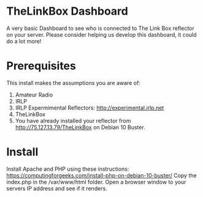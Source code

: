 # TheLinkBox Dashboard
A very basic Dashboard to see who is connected to The Link Box reflector on your server.
Please consider helping us develop this dashboard, it could do a lot more!

# Prerequisites
This install makes the assumptions you are aware of:
1) Amateur Radio
2) IRLP
3) IRLP Expermimental Reflectors: http://experimental.irlp.net 
4) TheLinkBox
5) You have already installed your reflector from http://75.127.13.79/TheLinkBox on Debian 10 Buster.

# Install
Install Apache and PHP using these instructions: https://computingforgeeks.com/install-php-on-debian-10-buster/
Copy the index.php in the /var/www/html folder.
Open a browser window to your servers IP address and see if it renders.
